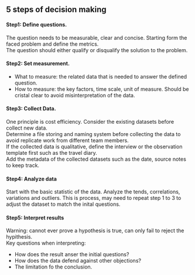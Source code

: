## 5 steps of decision making 
#### Step1: Define questions. 
The question needs to be measurable, clear and concise. Starting form the faced problem and define the metrics.  
The question should either qualify or disqualify the solution to the problem. 
#### Step2: Set measurement.
* What to measure: the related data that is needed to answer the defined question.
* How to measure: the key factors, time scale, unit of measure. Should be cristal clear to avoid misinterpretation of the data. 
#### Step3: Collect Data.
One principle is cost efficiency. Consider the existing datasets before collect new data.  
Determine a file storing and naming system before collecting the data to avoid replicate work from different team members.  
If the collected data is qualitative, define the interview or the observation template first such as the travel diary.  
Add the metadata of the collected datasets such as the date, source notes to keep track. 
#### Step4: Analyze data 
Start with the basic statistic of the data. Analyze the tends, correlations, variations and outliers. This is process, may need to repeat step 1 to 3 to adjust the dataset to match the inital questions. 
#### Step5: Interpret results
Warning: cannot ever prove a hypothesis is true, can only fail to reject the hypithesis.  
Key questions when interpreting:
* How does the result anser the initial questions?
* How does the data defend against other objections?
* The limitation fo the conclusion.



